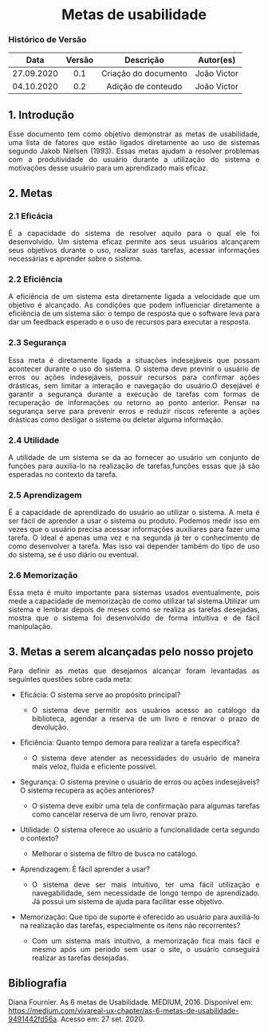 # <center>Metas de usabilidade

### Histórico de Versão
|    Data    | Versão | Descrição            | Autor(es)       |
| :--------: | :----: | :------------------: | :-------------: |
| 27.09.2020 |  0.1   | Criação do documento | João Victor |
| 04.10.2020 |  0.2   | Adição de conteudo | João Victor |

<div align="justify">

## 1. Introdução
Esse documento tem como objetivo demonstrar as metas de usabilidade, uma lista de fatores que estão ligados diretamente ao uso de sistemas segundo Jakob Nielsen (1993). Essas metas ajudam a resolver problemas com a  produtividade do usuário durante a utilização do sistema e motivações desse usuário para um aprendizado mais eficaz.

## 2. Metas
### 2.1 Eficácia
É a capacidade do sistema de resolver aquilo para o qual ele foi desenvolvido. Um sistema eficaz permite aos seus usuários alcançarem seus objetivos durante o uso, realizar suas tarefas, acessar informações necessárias e aprender sobre o sistema.

### 2.2 Eficiência
A eficiência de um sistema esta diretamente ligada a velocidade que um objetivo é alcançado. As condições que podem influenciar diretamente a eficiência de um sistema são: o tempo de resposta que o software leva para dar um feedback esperado e o uso de recursos para executar a resposta.

### 2.3 Segurança
Essa meta é diretamente ligada a situações indesejáveis que possam acontecer durante o uso do sistema. O sistema deve previnir o usuário de erros ou ações indesejáveis, possuir recursos para confirmar ações drásticas, sem limitar a interação e navegação do usuário.O desejável é garantir a segurança durante a execução de tarefas com formas de recuperação de informações ou retorno ao ponto anterior. Pensar na segurança serve para prevenir erros e reduzir riscos referente a ações drásticas como desligar o sistema ou deletar alguma informação.

### 2.4 Utilidade
A utilidade de um sistema se da ao fornecer ao usuário um conjunto de funções para auxilia-lo na realização de tarefas,funções essas que já são esperadas no contexto da tarefa. 

### 2.5 Aprendizagem
É a capacidade de aprendizado do usuário ao utilizar o sistema. A meta é ser fácil de aprender a usar o sistema ou produto. Podemos medir isso em vezes que o usuário precisa acessar informações auxiliares para fazer uma tarefa. O ideal é apenas uma vez e na segunda já ter o conhecimento de como desenvolver a tarefa. Mas isso vai depender também do tipo de uso do sistema, se é uso diário ou eventual.

### 2.6 Memorização
Essa meta é muito importante para sistemas usados eventualmente, pois mede a capacidade de memorização de como utilizar tal sistema.Utilizar um sistema e lembrar depois de meses como se realiza as tarefas desejadas, mostra que o sistema foi desenvolvido de forma intuitiva e de fácil manipulação.

## 3. Metas a serem alcançadas pelo nosso projeto
Para definir as metas que desejamos alcançar foram levantadas as seguintes questões sobre cada meta:

* Eficácia: O sistema serve ao propósito principal?     
    - O sistema deve permitir aos usuários acesso ao catálogo da biblioteca, agendar a reserva de um livro e renovar o prazo de devolução.   

* Eficiência: Quanto tempo demora para realizar a tarefa específica?    
    - O sistema deve atender as necessidades do usuário de maneira mais veloz, fluida e eficiente possível.

* Segurança: O sistema previne o usuário de erros ou ações indesejáveis? O sistema recupera as ações anteriores?
    - O sistema deve exibir uma tela de confirmação para algumas tarefas como cancelar reserva de um livro, renovar prazo. 
* Utilidade: O sistema oferece ao usuário a funcionalidade certa segundo o contexto?
    - Melhorar o sistema de filtro de busca no catálogo.
* Aprendizagem: É fácil aprender a usar?
    - O sistema deve ser mais intuitivo, ter uma fácil utilização e navegabilidade, sem necessidade de longo tempo de aprendizado. Já possui um sistema de ajuda para facilitar esse objetivo.
* Memorização: Que tipo de suporte é oferecido ao usuário para auxiliá-lo na realização das tarefas, especialmente os itens não recorrentes?
    - Com um sistema mais intuitivo, a memorização fica mais fácil e mesmo após um periodo sem usar o site, o usuário conseguirá realizar as tarefas desejadas.



</div>

## Bibliografia
Diana Fournier. As 6 metas de Usabilidade. MEDIUM, 2016. Disponível em: https://medium.com/vivareal-ux-chapter/as-6-metas-de-usabilidade-9491442fd56a. Acesso em: 27 set. 2020.